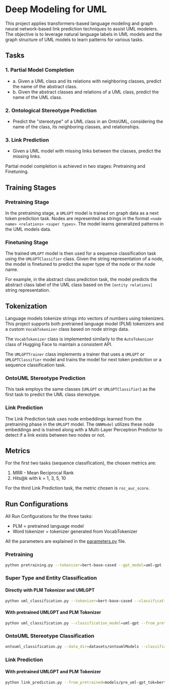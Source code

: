 # Deep Modeling for UML

This project applies transformers-based language modeling and graph neural network-based link prediction techniques to assist UML modelers. The objective is to leverage natural language labels in UML models and the graph structure of UML models to learn patterns for various tasks.

## Tasks

### 1. Partial Model Completion 
   - a. Given a UML class and its relations with neighboring classes, predict the name of the abstract class.
   - b. Given the abstract classes and relations of a UML class, predict the name of the UML class.

### 2. Ontological Stereotype Prediction 
   - Predict the "stereotype" of a UML class in an OntoUML, considering the name of the class, its neighboring classes, and relationships.

### 3. Link Prediction 
   - Given a UML model with missing links between the classes, predict the missing links.

Partial model completion is achieved in two stages: Pretraining and Finetuning.

## Training Stages

### Pretraining Stage
In the pretraining stage, a `UMLGPT` model is trained on graph data as a next token prediction task. Nodes are represented as strings in the format `<node name> <relations> <super types>`. The model learns generalized patterns in the UML models data.

### Finetuning Stage
The trained `UMLGPT` model is then used for a sequence classification task using the `UMLGPTClassifier` class. Given the string representation of a node, the model is finetuned to predict the super type of the node or the node name.

For example, in the abstract class prediction task, the model predicts the abstract class label of the UML class based on the `[entity relations]` string representation.

## Tokenization

Language models tokenize strings into vectors of numbers using tokenizers. This project supports both pretrained language model (PLM) tokenizers and a custom `VocabTokenizer` class based on node strings data.

The `VocabTokenizer` class is implemented similarly to the `AutoTokenizer` class of Hugging Face to maintain a consistent API.

The `UMLGPTTrainer` class implements a trainer that uses a `UMLGPT` or `UMLGPTClassifier` model and trains the model for next token prediction or a sequence classification task.

### OntoUML Stereotype Prediction

This task employs the same classes (`UMLGPT` or `UMLGPTClassifier`) as the first task to predict the UML class stereotype.

### Link Prediction

The Link Prediction task uses node embeddings learned from the pretraining phase in the `UMLGPT` model. The `GNNModel` utilizes these node embeddings and is trained along with a Multi-Layer Perceptron Predictor to detect if a link exists between two nodes or not.

## Metrics

For the first two tasks (sequence classification), the chosen metrics are:
1. MRR - Mean Reciprocal Rank
2. Hits@k with k = 1, 3, 5, 10

For the third Link Prediction task, the metric chosen is `roc_auc_score`.

## Run Configurations

All Run Configurations for the three tasks:
- PLM = pretrained language model
- Word tokenizer = tokenizer generated from VocabTokenizer

All the parameters are explained in the [parameters.py](parameters.py) file.

### Pretraining
```bash
python pretraining.py --tokenizer=bert-base-cased --gpt_model=uml-gpt --num_layers=6 --num_heads=8 --embed_dim=256 --batch_size=128 --lr=0.0001 --num_epochs=1
```

### Super Type and Entity Classification

#### Directly with PLM Tokenizer and UMLGPT
```bash
python uml_classification.py --tokenizer=bert-base-cased --classification_model=uml-gpt --num_layers=6 --num_heads=8 --embed_dim=256 --batch_size=128 --lr=0.0001 --num_epochs=1 --class_type=super_type
```

#### With pretrained UMLGPT and PLM Tokenizer
```bash
python uml_classification.py --classification_model=uml-gpt --from_pretrained=models/pre_uml-gpt_tok=bert-base-cased/best_model.pt --tokenizer=bert-base-cased --batch_size=128 --lr=0.0001 --num_epochs=1 --class_type=super_type
```

### OntoUML Stereotype Classification
```bash
ontouml_classification.py --data_dir=datasets/ontoumlModels --classification_model=uml-gpt --num_layers=6 --num_heads=8 --embed_dim=256 --num_epochs=1
```

### Link Prediction

#### With pretrained UMLGPT and PLM Tokenizer
```bash
python link_prediction.py --from_pretrained=models/pre_uml-gpt_tok=bert-base-cased/best_model.pt --num_layers=2 --embed_dim=256 --tokenizer=bert-base-cased
```